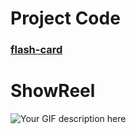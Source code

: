 # Project Code


### [flash-card](https://github.com/MaiSharon/python_100_day_coding/blob/main/day31/flash-card-project-start/main_mai_class_build.py)



# ShowReel

![Your GIF description here](day31.gif/)
